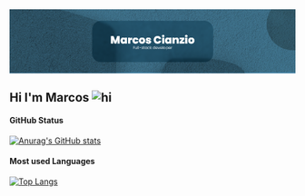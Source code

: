 <img align="center" alt="marcoscianzio" src="./profile-img.png" />

## Hi I'm Marcos <img src="https://user-images.githubusercontent.com/1303154/88677602-1635ba80-d120-11ea-84d8-d263ba5fc3c0.gif" width="28px" alt="hi" />

#### GitHub Status
[![Anurag's GitHub stats](https://github-readme-stats.vercel.app/api?username=MarcosCianzio&bg_color=3E728C&title_color=FFFFFF&text_color=FFFFFF&hide_border=true)](https://github.com/anuraghazra/github-readme-stats)

#### Most used Languages
[![Top Langs](https://github-readme-stats.vercel.app/api/top-langs/?username=anuraghazra&layout=compact)](https://github.com/anuraghazra/github-readme-stats)